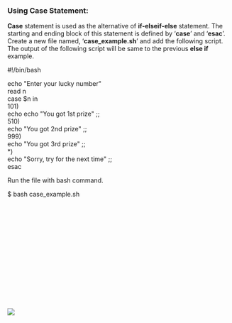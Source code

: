 ### Using Case Statement:

**Case** statement is used as the alternative of **if-elseif-else** statement. The starting and ending block of this statement is defined by ‘**case**’ and ‘**esac**’. Create a new file named, ‘**case_example.sh**’ and add the following script. The output of the following script will be same to the previous **else if** example.

#!/bin/bash

echo "Enter your lucky number"  
read n  
case $n in  
101)  
echo echo "You got 1st prize" ;;  
510)  
echo "You got 2nd prize" ;;  
999)  
echo "You got 3rd prize" ;;  
\*)  
echo "Sorry, try for the next time" ;;  
esac

Run the file with bash command.

$ bash case_example.sh

![](data:image/svg+xml,%3Csvg%20xmlns='http://www.w3.org/2000/svg'%20viewBox='0%200%20725%20318'%3E%3C/svg%3E)

![](https://linuxhint.com/wp-content/uploads/2018/07/h13.png)
